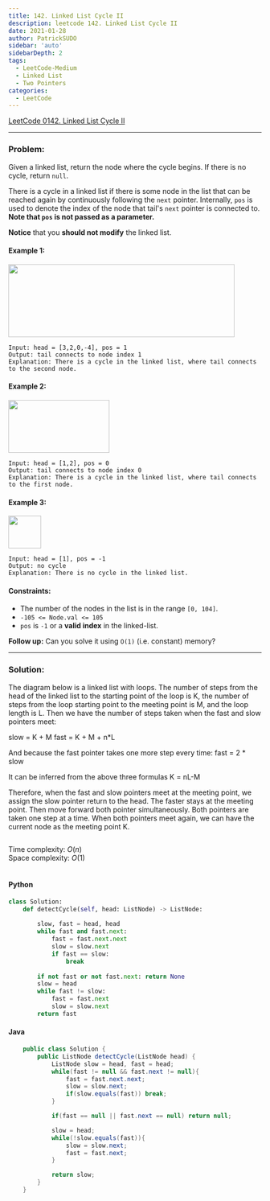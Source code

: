 ```yaml
---
title: 142. Linked List Cycle II
description: leetcode 142. Linked List Cycle II
date: 2021-01-28
author: PatrickSUDO
sidebar: 'auto'
sidebarDepth: 2
tags: 
  - LeetCode-Medium
  - Linked List
  - Two Pointers
categories:
  - LeetCode
---
```

[LeetCode 0142. Linked List Cycle II](https://leetcode.com/problems/linked-list-cycle-ii/)

---
### Problem: <br/>

Given a linked list, return the node where the cycle begins. If there is no cycle, return `null`.

There is a cycle in a linked list if there is some node in the list that can be reached again by continuously following the `next` pointer. Internally, `pos` is used to denote the index of the node that tail's `next` pointer is connected to. **Note that `pos` is not passed as a parameter.**

**Notice** that you **should not modify** the linked list.


#### Example 1:
<img alt="" src="https://assets.leetcode.com/uploads/2018/12/07/circularlinkedlist.png" style="height: 145px; width: 450px;">

    Input: head = [3,2,0,-4], pos = 1
    Output: tail connects to node index 1
    Explanation: There is a cycle in the linked list, where tail connects to the second node.

#### Example 2:
<img alt="" src="https://assets.leetcode.com/uploads/2018/12/07/circularlinkedlist_test2.png" style="height: 105px; width: 201px;">

    Input: head = [1,2], pos = 0
    Output: tail connects to node index 0
    Explanation: There is a cycle in the linked list, where tail connects to the first node.

#### Example 3:
<img alt="" src="https://assets.leetcode.com/uploads/2018/12/07/circularlinkedlist_test3.png" style="height: 65px; width: 65px;">

    Input: head = [1], pos = -1
    Output: no cycle
    Explanation: There is no cycle in the linked list.

#### Constraints:
- The number of the nodes in the list is in the range `[0, 104]`.
- `-105 <= Node.val <= 105`
- `pos` is `-1` or a **valid index** in the linked-list.

**Follow up:** Can you solve it using `O(1)` (i.e. constant) memory?

---
### Solution: <br/>

The diagram below is a linked list with loops. The number of steps from the head of the linked list to the starting point of the loop is K, the number of steps from the loop starting point to the meeting point is M, and the loop length is L.
Then we have the number of steps taken when the fast and slow pointers meet:

slow = K + M
fast = K + M + n*L

And because the fast pointer takes one more step every time:
fast = 2 * slow

It can be inferred from the above three formulas
K = nL-M

Therefore, when the fast and slow pointers meet at the meeting point, we assign the slow pointer return to the head. The faster stays at the meeting point. Then move forward both pointer simultaneously. Both pointers are taken one step at a time. When both pointers meet again, we can have the current node as the meeting point K.

<img src="https://i.imgur.com/uF5w3Ji.png" alt="" class="" data-position="356" data-size="36">

Time complexity: $O(n)$</br>
Space complexity: $O(1)$ 
</br>
</br>

#### Python
```python
class Solution:
    def detectCycle(self, head: ListNode) -> ListNode:
        
        slow, fast = head, head
        while fast and fast.next:
            fast = fast.next.next
            slow = slow.next
            if fast == slow:
                break
                
        if not fast or not fast.next: return None
        slow = head
        while fast != slow:
            fast = fast.next
            slow = slow.next
        return fast
```

#### Java
```java
    public class Solution {
        public ListNode detectCycle(ListNode head) {
            ListNode slow = head, fast = head;
            while(fast != null && fast.next != null){
                fast = fast.next.next;
                slow = slow.next;
                if(slow.equals(fast)) break;
            }

            if(fast == null || fast.next == null) return null;

            slow = head;
            while(!slow.equals(fast)){
                slow = slow.next;
                fast = fast.next;
            }

            return slow;        
        }
    }
```


<Disqus shortname="patricksudo" />